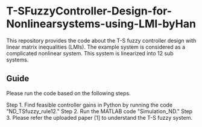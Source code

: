 # T-SFuzzyController-Design-for-Nonlinearsystems-using-LMI-byHan

This repository provides the code about the T-S fuzzy controller design with linear matrix inequalities (LMIs).
The example system is considered as a complicated nonlinear system.
This system is linearized into 12 sub systems.

## Guide
Please run the code based on the following steps.

Step 1. Find feasible controller gains in Python by running the code "ND_TSfuzzy_rule12." 
Step 2. Run the MATLAB code "Simulation_ND."
Step 3. Please refer the uploaded paper [1] to understand the T-S fuzzy system.
